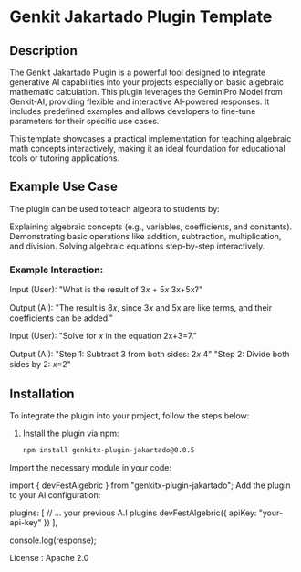 # Genkit Jakartado Plugin Template

## Description
The Genkit Jakartado Plugin is a powerful tool designed to integrate generative AI capabilities into your projects especially on basic algebraic mathematic calculation. This plugin leverages the GeminiPro Model from Genkit-AI, providing flexible and interactive AI-powered responses. It includes predefined examples and allows developers to fine-tune parameters for their specific use cases.

This template showcases a practical implementation for teaching algebraic math concepts interactively, making it an ideal foundation for educational tools or tutoring applications.

## Example Use Case
The plugin can be used to teach algebra to students by:

Explaining algebraic concepts (e.g., variables, coefficients, and constants).
Demonstrating basic operations like addition, subtraction, multiplication, and division.
Solving algebraic equations step-by-step interactively.

### Example Interaction:
Input (User): "What is the result of 3𝑥 + 5𝑥 3x+5x?"

Output (AI): "The result is 8𝑥, since 3𝑥 and 5x are like terms, and their coefficients can be added."

Input (User): "Solve for 𝑥 in the equation 2x+3=7."

Output (AI):
"Step 1: Subtract 3 from both sides: 2𝑥 4"
"Step 2: Divide both sides by 2: 𝑥=2"

## Installation

To integrate the plugin into your project, follow the steps below:

1. Install the plugin via npm:
   ```bash
   npm install genkitx-plugin-jakartado@0.0.5
Import the necessary module in your code:

import { devFestAlgebric } from "genkitx-plugin-jakartado";
Add the plugin to your AI configuration:

plugins: [
  // ... your previous A.I plugins
  devFestAlgebric({ apiKey: "your-api-key" })
],

console.log(response);

License : Apache 2.0
